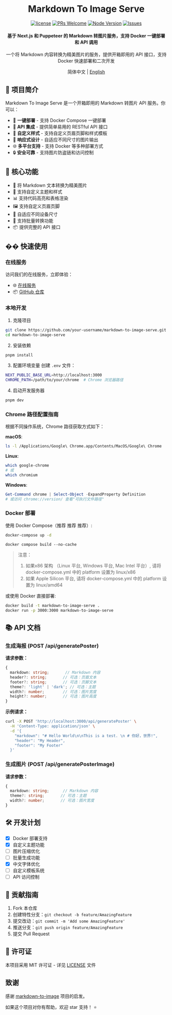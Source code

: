 <div align="center">

# Markdown To Image Serve

[![license](https://img.shields.io/badge/license-MIT-blue.svg)](./LICENSE)
[![PRs Welcome](https://img.shields.io/badge/PRs-welcome-brightgreen.svg)](#contributing)
[![Node Version](https://img.shields.io/node/v/next.svg)](https://nodejs.org)
[![Issues](https://img.shields.io/github/issues/your-username/markdown-to-image-serve.svg)](https://github.com/your-username/markdown-to-image-serve/issues)

<h4>基于 Next.js 和 Puppeteer 的 Markdown 转图片服务，支持 Docker 一键部署和 API 调用</h4>

<p>一个将 Markdown 内容转换为精美图片的服务，提供开箱即用的 API 接口，支持 Docker 快速部署和二次开发</p>

简体中文 | [English](./README_EN.md)

</div>

## 🎯 项目简介

Markdown To Image Serve 是一个开箱即用的 Markdown 转图片 API 服务。你可以：

- 🚀 **一键部署** - 支持 Docker Compose 一键部署
- 🔄 **API 集成** - 提供简单易用的 RESTful API 接口
- 🎨 **自定义样式** - 支持自定义页眉页脚和样式模板
- 📱 **响应式设计** - 自适应不同尺寸的图片输出
- 🌐 **多平台支持** - 支持 Docker 等多种部署方式
- 🔒 **安全可靠** - 支持图片防盗链和访问控制

## 🌟 核心功能

- 📝 将 Markdown 文本转换为精美图片
- 🎨 支持自定义主题和样式
- 📊 支持代码高亮和表格渲染
- 🖼️ 支持自定义页眉页脚
- 📱 自适应不同设备尺寸
- 🔄 支持批量转换功能
- 📦 提供完整的 API 接口

## �� 快速使用

### 在线服务

访问我们的在线服务，立即体验：
- 🌐 [在线服务](https://markdown-to-image-serve.jcommon.top)
- 📦 [GitHub 仓库](https://github.com/wxingheng/markdown-to-image-serve)

### 本地开发

1. 克隆项目
```bash
git clone https://github.com/your-username/markdown-to-image-serve.git
cd markdown-to-image-serve
```

2. 安装依赖
```bash
pnpm install
```

3. 配置环境变量
创建 `.env` 文件：
```bash
NEXT_PUBLIC_BASE_URL=http://localhost:3000
CHROME_PATH=/path/to/your/chrome  # Chrome 浏览器路径
```

4. 启动开发服务器
```bash
pnpm dev
```

### Chrome 路径配置指南

根据不同操作系统，Chrome 路径获取方式如下：

**macOS**:
```bash
ls -l /Applications/Google\ Chrome.app/Contents/MacOS/Google\ Chrome
```

**Linux**:
```bash
which google-chrome
# 或
which chromium
```

**Windows**:
```powershell
Get-Command chrome | Select-Object -ExpandProperty Definition
# 或访问 chrome://version/ 查看"可执行文件路径"
```

### Docker 部署

使用 Docker Compose（推荐 推荐 推荐）:
```bash
docker-compose up -d
```

```
docker compose build --no-cache 
```

> 注意：
> 1. 如果x86 架构 （Linux 平台, Windows 平台, Mac Intel 平台）, 请将 docker-compose.yml 中的 platform 设置为 linux/x86
> 2. 如果 Apple Silicon 平台, 请将 docker-compose.yml 中的 platform 设置为 linux/amd64

或使用 Docker 直接部署:
```bash
docker build -t markdown-to-image-serve .
docker run -p 3000:3000 markdown-to-image-serve
```

## 📚 API 文档

### 生成海报 (POST /api/generatePoster)

**请求参数：**
```typescript
{
  markdown: string;       // Markdown 内容
  header?: string;       // 可选：页眉文本
  footer?: string;       // 可选：页脚文本
  theme?: 'light' | 'dark'; // 可选：主题
  width?: number;        // 可选：图片宽度
  height?: number;       // 可选：图片高度
}
```

**示例请求：**
```bash
curl -X POST 'http://localhost:3000/api/generatePoster' \
  -H 'Content-Type: application/json' \
  -d '{
    "markdown": "# Hello World\n\nThis is a test. \n # 你好，世界!",
    "header": "My Header",
    "footer": "My Footer"
  }'
```

### 生成图片 (POST /api/generatePosterImage)

**请求参数：**
```typescript
{
  markdown: string;      // Markdown 内容
  theme?: string;       // 可选：主题
  width?: number;       // 可选：图片宽度
}
```

## 🛠 开发计划

- [x] Docker 部署支持
- [x] 自定义主题功能
- [ ] 图片压缩优化
- [ ] 批量生成功能
- [x] 中文字体优化
- [ ] 自定义模板系统
- [ ] API 访问控制

## 🤝 贡献指南

1. Fork 本仓库
2. 创建特性分支：`git checkout -b feature/AmazingFeature`
3. 提交改动：`git commit -m 'Add some AmazingFeature'`
4. 推送分支：`git push origin feature/AmazingFeature`
5. 提交 Pull Request

## 📄 许可证

本项目采用 MIT 许可证 - 详见 [LICENSE](LICENSE) 文件

## 致谢

感谢 [markdown-to-image](https://github.com/gcui-art/markdown-to-image) 项目的启发。

如果这个项目对你有帮助，欢迎 star 支持！ ⭐️

